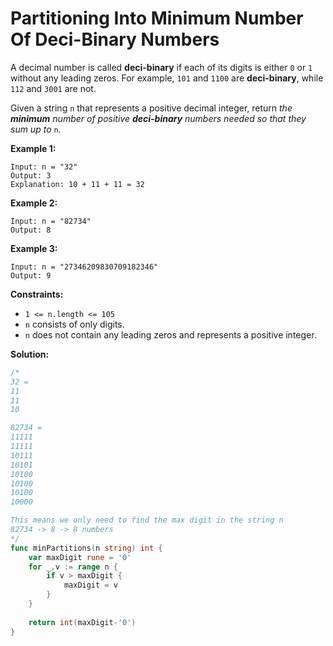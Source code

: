 # Partitioning Into Minimum Number Of Deci-Binary Numbers

A decimal number is called  **deci-binary**  if each of its digits is either  `0`  or  `1`  without any leading zeros. For example,  `101`  and  `1100`  are  **deci-binary**, while  `112`  and  `3001`  are not.

Given a string  `n`  that represents a positive decimal integer, return  _the  **minimum**  number of positive  **deci-binary**  numbers needed so that they sum up to_ `n`_._

**Example 1:**

	Input: n = "32"
	Output: 3
	Explanation: 10 + 11 + 11 = 32

**Example 2:**

	Input: n = "82734"
	Output: 8

**Example 3:**

	Input: n = "27346209830709182346"
	Output: 9

**Constraints:**

-   `1 <= n.length <= 105`
-   `n`  consists of only digits.
-   `n`  does not contain any leading zeros and represents a positive integer.

**Solution:**

```go
/*
32 = 
11
11
10

82734 =
11111
11111
10111
10101
10100
10100
10100
10000

This means we only need to find the max digit in the string n
82734 -> 8 -> 8 numbers
*/
func minPartitions(n string) int {
    var maxDigit rune = '0'
    for _,v := range n {
        if v > maxDigit {
            maxDigit = v
        }
    }
    
    return int(maxDigit-'0')
}
```